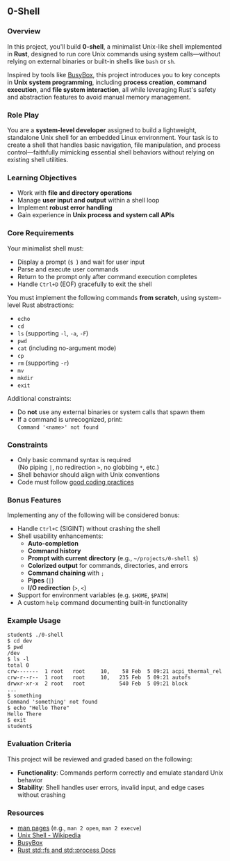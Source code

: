 ## 0-Shell

### Overview

In this project, you'll build **0-shell**, a minimalist Unix-like shell implemented in **Rust**, designed to run core Unix commands using system calls—without relying on external binaries or built-in shells like `bash` or `sh`.

Inspired by tools like [BusyBox](https://en.wikipedia.org/wiki/BusyBox), this project introduces you to key concepts in **Unix system programming**, including **process creation**, **command execution**, and **file system interaction**, all while leveraging Rust's safety and abstraction features to avoid manual memory management.

### Role Play

You are a **system-level developer** assigned to build a lightweight, standalone Unix shell for an embedded Linux environment. Your task is to create a shell that handles basic navigation, file manipulation, and process control—faithfully mimicking essential shell behaviors without relying on existing shell utilities.

### Learning Objectives

- Work with **file and directory operations**
- Manage **user input and output** within a shell loop
- Implement **robust error handling**
- Gain experience in **Unix process and system call APIs**

### Core Requirements

Your minimalist shell must:

- Display a prompt (`$ `) and wait for user input
- Parse and execute user commands
- Return to the prompt only after command execution completes
- Handle `Ctrl+D` (EOF) gracefully to exit the shell

You must implement the following commands **from scratch**, using system-level Rust abstractions:

- `echo`
- `cd`
- `ls` (supporting `-l`, `-a`, `-F`)
- `pwd`
- `cat` (including no-argument mode)
- `cp`
- `rm` (supporting `-r`)
- `mv`
- `mkdir`
- `exit`

Additional constraints:

- Do **not** use any external binaries or system calls that spawn them
- If a command is unrecognized, print:  
  `Command '<name>' not found`

### Constraints

- Only basic command syntax is required  
  (No piping `|`, no redirection `>`, no globbing `*`, etc.)
- Shell behavior should align with Unix conventions
- Code must follow [good coding practices](https://public.01-edu.org/subjects/good-practices/)

### Bonus Features

Implementing any of the following will be considered bonus:

- Handle `Ctrl+C` (SIGINT) without crashing the shell
- Shell usability enhancements:
  - **Auto-completion**
  - **Command history**
  - **Prompt with current directory** (e.g., `~/projects/0-shell $`)
  - **Colorized output** for commands, directories, and errors
  - **Command chaining** with `;`
  - **Pipes** (`|`)
  - **I/O redirection** (`>`, `<`)
- Support for environment variables (e.g. `$HOME`, `$PATH`)
- A custom `help` command documenting built-in functionality

### Example Usage

```shell
student$ ./0-shell
$ cd dev
$ pwd
/dev
$ ls -l
total 0
crw-------  1 root   root     10,    58 Feb  5 09:21 acpi_thermal_rel
crw-r--r--  1 root   root     10,   235 Feb  5 09:21 autofs
drwxr-xr-x  2 root   root           540 Feb  5 09:21 block
...
$ something
Command 'something' not found
$ echo "Hello There"
Hello There
$ exit
student$
```

### Evaluation Criteria

This project will be reviewed and graded based on the following:

- **Functionality**: Commands perform correctly and emulate standard Unix behavior
- **Stability**: Shell handles user errors, invalid input, and edge cases without crashing

### Resources

- [man pages](https://man7.org/linux/man-pages/) (e.g., `man 2 open`, `man 2 execve`)
- [Unix Shell - Wikipedia](https://en.wikipedia.org/wiki/Unix_shell)
- [BusyBox](https://busybox.net/)
- [Rust std::fs and std::process Docs](https://doc.rust-lang.org/std/)

